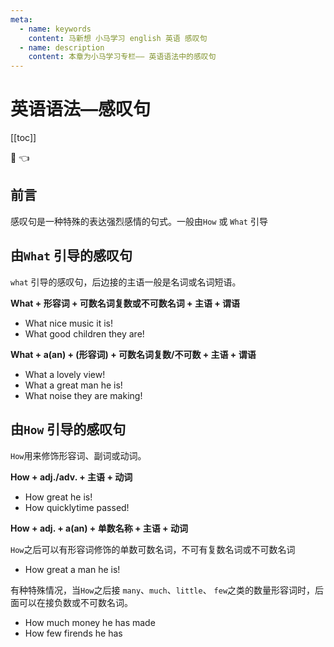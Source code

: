 ```yaml
---
meta:
  - name: keywords
    content: 马新想 小马学习 english 英语 感叹句
  - name: description
    content: 本章为小马学习专栏—— 英语语法中的感叹句
---
```


# 英语语法—感叹句

[[toc]]

:horse: 👈

<div>

<EnTool :isReadTool="false"/>

## 前言

感叹句是一种特殊的表达强烈感情的句式。一般由`How` 或 `What` 引导


## 由`What` 引导的感叹句

`what` 引导的感叹句，后边接的主语一般是名词或名词短语。

**What + 形容词 + 可数名词复数或不可数名词 + 主语 + 谓语**

- <En msg="多么动听的音乐呀！" :enType="2">What nice music it is!</En>
- <En msg="他们是多么好的孩子呀" :enType="2">What good children they are!</En>

**What + a(an) + (形容词)  + 可数名词复数/不可数 + 主语 + 谓语**


- <En msg="多美妙的景色呀" :enType="2">What a lovely view!</En>
- <En msg="他是个多伟大的人呀" :enType="2">What a great man he is!</En>
- <En msg="他们发的多吵的噪音呀！(noise名词噪音)" :enType="2">What noise they are making!</En>



## 由`How` 引导的感叹句

`How`用来修饰形容词、副词或动词。

**How + adj./adv. + 主语 + 动词**


- <En msg="他真了不起！" :enType="2">How great he is!</En>
- <En msg=" 时间过的真快呀！(quickly 副词)" read="/ˈk wɪklɪ/" :enType="2">How quicklytime passed!</En>



**How + adj. + a(an) + 单数名称 + 主语 + 动词**

`How`之后可以有形容词修饰的单数可数名词，不可有复数名词或不可数名词

- <En msg="他是个多伟大的人呀" :enType="2">How great a man he is!</En>

有种特殊情况，当`How`之后接 `many`、`much`、`little`、 `few`之类的数量形容词时，后面可以在接负数或不可数名词。

- <En msg=" 他赚了那么多钱！" :enType="2">How much money he has made</En>
- <En msg="他朋友真少！" :enType="2">How few firends he has</En>





</div>
